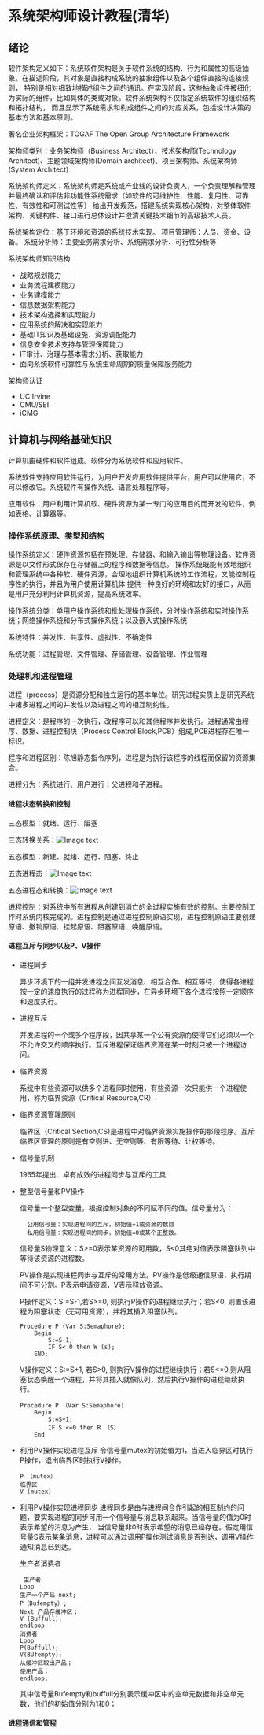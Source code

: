 # 系统架构师设计教程(清华)
## 绪论
软件架构定义如下：系统软件架构是关于软件系统的结构、行为和属性的高级抽象。在描述阶段，其对象是直接构成系统的抽象组件以及各个组件直接的连接规则，
特别是相对细致地描述组件之间的通讯。在实现阶段，这些抽象组件被细化为实际的组件，比如具体的类或对象。软件系统架构不仅指定系统软件的组织结构和拓扑结构，
而且显示了系统需求和构成组件之间的对应关系，包括设计决策的基本方法和基本原则。

著名企业架构框架：TOGAF The Open Group Architecture Framework  

架构师类别：业务架构师（Business Architect）、技术架构师(Technology Architect)、主题领域架构师(Domain architect)、项目架构师、系统架构师(System Architect)

系统架构师定义：系统架构师是系统或产业线的设计负责人，一个负责理解和管理并最终确认和评估非功能性系统需求（如软件的可维护性、性能、复用性、可靠性、有效性和可测试性等）
给出开发规范，搭建系统实现核心架构，对整体软件架构、关键构件、接口进行总体设计并澄清关键技术细节的高级技术人员。

系统架构定位：基于环境和资源的系统技术实现。
项目管理师：人员、资金、设备。
系统分析师：主要业务需求分析、系统需求分析、可行性分析等

系统架构师知识结构
* 战略规划能力
* 业务流程建模能力
* 业务建模能力
* 信息数据架构能力
* 技术架构选择和实现能力
* 应用系统的解决和实现能力
* 基础IT知识及基础设施、资源调配能力
* 信息安全技术支持与管理保障能力
* IT审计、治理与基本需求分析、获取能力
* 面向系统软件可靠性与系统生命周期的质量保障服务能力

架构师认证
* UC Irvine
* CMU/SEI
* iCMG

## 计算机与网络基础知识
计算机由硬件和软件组成。软件分为系统软件和应用软件。

系统软件支持应用软件运行，为用户开发应用软件提供平台，用户可以使用它，不可以修改它。系统软件有操作系统、语言处理程序等。

应用软件：用户利用计算机软、硬件资源为某一专门的应用目的而开发的软件，例如表格、计算器等。

### 操作系统原理、类型和结构
操作系统定义：硬件资源包括在预处理、存储器、和输入输出等物理设备。软件资源是以文件形式保存在存储器上的程序和数据等信息。
操作系统既能有效地组织和管理系统中各种软、硬件资源，合理地组织计算机系统的工作流程，又能控制程序性的执行，并且为用户使用计算机体
提供一种良好的环境和友好的接口，从而是用户充分利用计算机资源，提高系统效率。

操作系统分类：单用户操作系统和批处理操作系统，分时操作系统和实时操作系统；网络操作系统和分布式操作系统；以及嵌入式操作系统

系统特性：并发性、共享性、虚拟性、不确定性

系统功能：进程管理、文件管理、存储管理、设备管理、作业管理

### 处理机和进程管理
进程（process）是资源分配和独立运行的基本单位。研究进程实质上是研究系统中诸多进程之间的并发性以及进程之间的相互制约性。

进程定义：是程序的一次执行，改程序可以和其他程序并发执行。进程通常由程序、数据、进程控制块（Process Control Block,PCB）组成,PCB进程存在唯一标识。

程序和进程区别：陈旭静态指令序列，进程是为执行该程序的线程而保留的资源集合。

进程分为：系统进行、用户进行；父进程和子进程。

#### 进程状态转换和控制
三态模型：就绪、运行、阻塞

三态转换关系：![Image text](https://raw.githubusercontent.com/DEAN-Lee/img-rep/master/system_architecture/Snipaste_2020-11-18_14-16-49.png)

五态模型：新建、就绪、运行、阻塞、终止

五态进程态：![Image text](https://raw.githubusercontent.com/DEAN-Lee/img-rep/master/system_architecture/Snipaste_2020-11-18_14-17-07.png)

五态进程态和转换：![Image text](https://raw.githubusercontent.com/DEAN-Lee/img-rep/master/system_architecture/Snipaste_2020-11-18_14-17-31.png)

进程控制：对系统中所有进程从创建到消亡的全过程实施有效的控制。主要控制工作时系统内核完成的。进程控制是通过进程控制原语实现，进程控制原语主要创建原语、撤销原语、挂起原语、阻塞原语、唤醒原语。

#### 进程互斥与同步以及P、V操作
* 进程同步

    异步环境下的一组并发进程之间互发消息、相互合作、相互等待，使得各进程按一定的速度执行的过程称为进程同步，在异步环境下各个进程按照一定顺序和速度执行。
  
* 进程互斥
    
    并发进程的一个或多个程序段，因共享某一个公有资源而使得它们必须以一个不允许交叉的顺序执行。互斥进程保证临界资源在某一时刻只被一个进程访问。
    
* 临界资源

    系统中有些资源可以供多个进程同时使用，有些资源一次只能供一个进程使用，称为临界资源（Critical Resource,CR）.
    
* 临界资源管理原则

    临界区（Critical Section,CS)是进程中对临界资源实施操作的那段程序。互斥临界区管理的原则是有空则进、无空则等、有限等待、让权等待。
    
* 信号量机制

    1965年提出、卓有成效的进程同步与互斥的工具
    
* 整型信号量和PV操作

    信号量一个整型变量，根据控制对象的不同赋不同的值。信号量分为：
    
        公用信号量：实现进程间的互斥，初始值=1或资源的数目
        私用信号量：实现进程间的同步，初始值=0或某个正整数。
    
    信号量S物理意义：S>=0表示某资源的可用数，S<0其绝对值表示阻塞队列中等待该资源的进程数。
    
    PV操作是实现进程同步与互斥的常用方法。PV操作是低级通信原语，执行期间不可分割。P表示申请资源，V表示释放资源。
   
    P操作定义：S:=S-1,若S>=0, 则执行P操作的进程继续执行；若S<0, 则置该进程为阻塞状态（无可用资源），并将其插入阻塞队列。
    ```
    Procedure P (Var S:Semaphore);
        Begin
            S:=S-1;
            IF S< 0 then W (s);
        END;
    ```
    V操作定义：S:=S+1, 若S>0, 则执行V操作的进程继续执行；若S<=0,则从阻塞状态唤醒一个进程，并将其插入就像队列，然后执行V操作的进程继续执行。
    ``` 
    Procedure P （Var S:Semaphore)
        Begin
            S:=S+1;
            IF S <=0 then R （S）
        End
    ```
* 利用PV操作实现进程互斥
    令信号量mutex的初始值为1，当进入临界区时执行P操作，退出临界区时执行V操作。
    ```text
    P （mutex）
    临界区
    V (mutex)
    ```
* 利用PV操作实现进程同步
    进程同步是由与进程间合作引起的相互制约的问题，要实现进程的同步可用一个信号量与消息联系起来。当信号量的值为0时表示希望的消息为产生，
    当信号量非0时表示希望的消息已经存在。假定用信号量S表示某条消息，进程可以通过调用P操作测试消息是否到达，调用V操作通知消息已到达。
    
    生产者消费者
    ```text
     生产者
    Loop
    生产一个产品 next;
    P（Bufempty）;
    Next 产品存缓冲区；
    V (Buffull);
    endloop
    消费者
    Loop
    P(Buffull);
    V(BUfempty);
    从缓冲区取出产品；
    使用产品；
    endloop;
    ```
    其中信号量Bufempty和buffull分别表示缓冲区中的空单元数据和非空单元数，他们的初始值分别为1和0；
    
#### 进程通信和管程

    



